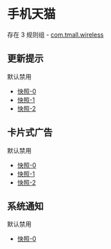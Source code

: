 # 手机天猫

存在 3 规则组 - [com.tmall.wireless](/src/apps/com.tmall.wireless.ts)

## 更新提示

默认禁用

- [快照-0](https://i.gkd.li/import/13162603)
- [快照-1](https://i.gkd.li/import/13258201)
- [快照-2](https://i.gkd.li/import/13399536)

## 卡片式广告

默认禁用

- [快照-0](https://i.gkd.li/import/13222394)
- [快照-1](https://i.gkd.li/import/13222500)
- [快照-2](https://i.gkd.li/import/13222510)

## 系统通知

默认禁用

- [快照-0](https://i.gkd.li/import/13258215)
